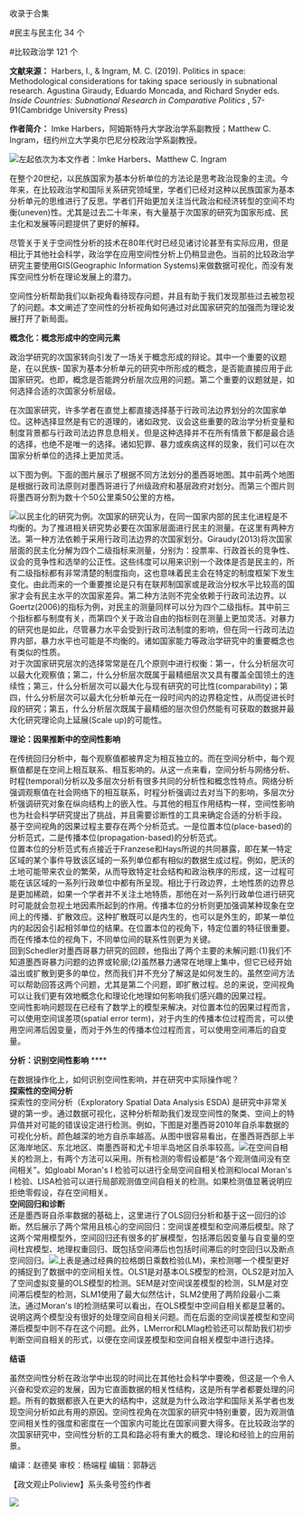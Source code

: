 

收录于合集

#民主与民主化 34 个

#比较政治学 121 个

**文献来源：** Harbers, I., & Ingram, M. C. (2019). Politics in space:
Methodological considerations for taking space seriously in subnational
research. Agustina Giraudy, Eduardo Moncada, and Richard Snyder eds. _Inside
Countries: Subnational Research in Comparative Politics_ , 57-91(Cambridge
University Press)  

  

 **作者简介：** Imke Harbers，阿姆斯特丹大学政治学系副教授；Matthew C. Ingram，纽约州立大学奥尔巴尼分校政治学系副教授。

![](/images/224/2.png)左起依次为本文作者：Imke Harbers、Matthew C. Ingram

  

‍‍在整个20世纪，以民族国家为基本分析单位的方法论是思考政治现象的主流。今年来，在比较政治学和国际关系研究领域里，学者们已经对这种以民族国家为基本分析单元的思维进行了反思。学者们开始更加关注当代政治和经济转型的空间不均衡(uneven)性。尤其是过去二十年来，有大量基于次国家的研究为国家形成、民主化和发展等问题提供了更好的解释。

  

尽管关于关于空间性分析的技术在80年代时已经见诸讨论甚至有实际应用，但是相比于其他社会科学，政治学在应用空间性分析上仍稍显逊色。当前的比较政治学研究主要使用GIS(Geographic
Information Systems)来做数据可视化，而没有发挥空间性分析在理论发展上的潜力。

  

空间性分析帮助我们以新视角看待现存问题，并且有助于我们发现那些过去被忽视了的问题。本文阐述了空间性的分析视角如何通过对此国家研究的加强而为理论发展打开了新局面。‍‍

  

 **概念化：概念形成中的空间元素**

政治学研究的次国家转向引发了一场关于概念形成的辩论。其中一个重要的议题是，在以民族-
国家为基本分析单元的研究中所形成的概念，是否能直接应用于此国家研究。也即，概念是否能跨分析层次应用的问题。第二个重要的议题就是，如何选择合适的次国家分析层级。

  

在次国家研究，许多学者在直觉上都直接选择基于行政司法边界划分的次国家单位。这种选择显然是有它的道理的，诸如政党、议会这些重要的政治学分析变量和制度背景都与行政司法边界息息相关。但是这种选择并不在所有情景下都是最合适的选择，也绝不是唯一的选择。诸如犯罪、暴力或疾病这样的现象，我们可以在次国家分析单位的选择上更加灵活。

  

以下图为例。下面的图片展示了根据不同方法划分的墨西哥地图。其中前两个地图是根据行政司法原则对墨西哥进行了州级政府和基层政府对划分。而第三个图片则将墨西哥分割为数十个50公里乘50公里的方格。

![](/images/224/3.png)以民主化的研究为例。次国家的研究认为，在同一国家内部的民主化进程是不均衡的。为了推进相关研究势必要在次国家层面进行民主的测量。在这里有两种方法。第一种方法依赖于采用行政司法边界的次国家划分。Giraudy(2013)将次国家层面的民主化分解为四个二级指标来测量，分别为：投票率、行政首长的竞争性、议会的竞争性和选举的公正性。这些纬度可以用来识别一个政体是否是民主的，所有二级指标都有非常清楚的制度指向，这也意味着民主会在特定的制度框架下发生变化。由此而来的一个重要推论是只有在联邦制国家或是政治分权水平比较高的国家才会有民主水平的次国家差异。第二种方法则不完全依赖于行政司法边界。以Goertz(2006)的指标为例，对民主的测量同样可以分为四个二级指标。其中前三个指标都与制度有关，而第四个关于政治自由的指标则在测量上更加灵活。对暴力的研究也是如此，尽管暴力水平会受到行政司法制度的影响，但在同一行政司法边界内部，暴力水平也可能是不均衡的。诸如国家能力等政治学研究中的重要概念也有类似的性质。  
对于次国家研究层次的选择常常是在几个原则中进行权衡：第一，什么分析层次可以最大化观察值；第二，什么分析层次既属于最精细层次又具有覆盖全国领土的连续性；第三，什么分析层次可以最大化与现有研究的可比性(comparability)；第四，什么分析层次可以最大化分析单元在一段时间内的边界稳定性，从而促进长时段的研究；第五，什么分析层次既属于最精细的层次但仍然能有可获取的数据并最大化研究理论向上延展(Scale
up)的可能性。

  

 **理论：因果推断中的空间性影响**

在传统回归分析中，每个观察值都被界定为相互独立的。而在空间分析中，每个观察值都是在空间上相互联系、相互影响的。从这一点来看，空间分析与网络分析、时程(temporal)分析以及多层次分析有很多共同的分析性和概念性特点。网络分析强调观察值在社会网络下的相互联系，时程分析强调过去对当下的影响，多层次分析强调研究对象在纵向结构上的嵌入性。与其他的相互作用结构一样，空间性影响也为社会科学研究提出了挑战，并且需要诊断性的工具来确定合适的分析手段。  
基于空间视角的因果过程主要存在两个分析范式。一是位置本位(place-based)的分析范式，二是传播本位(propagation-based)的分析范式。  
位置本位的分析范式有点接近于Franzese和Hays所说的共同暴露，即在某一特定区域的某个事件导致该区域的一系列单位都有相似的数据生成过程。例如，肥沃的土地可能带来农业的繁荣，从而导致特定社会结构和政治秩序的形成，这一过程可能在该区域的一系列行政单位中都有所呈现。相比于行政边界，土地性质的边界总是更加稀疏，如果一个学者并不关注土地特质，那他在对一系列行政单位进行研究时可能就会忽视土地因素所起到的作用。传播本位的分析则更加强调某种现象在空间上的传播、扩散效应。这种扩散既可以是内生的，也可以是外生的，即某一单位内的起因会引起相邻单位的结果。在位置本位的视角下，特定位置的特征很重要。而在传播本位的视角下，不同单位间的联系性则更为关键。  
回到Schedler对墨西哥暴力研究的回顾，他指出了两个主要的未解问题:(1)我们不知道墨西哥暴力问题的边界或轮廓;(2)虽然暴力通常在地理上集中，但它已经开始溢出或扩散到更多的单位，然而我们并不充分了解这是如何发生的。虽然空间方法可以帮助回答这两个问题，尤其是第二个问题，即扩散过程。总的来说，空间视角可以让我们更有效地概念化和理论化地理如何影响我们感兴趣的因果过程。  
空间性影响问题现在已经有了数学上的模型来解决。对位置本位的因果过程而言，可以使用空间误差项(spatial error
term)，对于内生的传播本位过程而言，可以使用空间滞后因变量，而对于外生的传播本位过程而言，可以使用空间滞后的自变量。

  

 **分析：识别空间性影响** ****

在数据操作化上，如何识别空间性影响，并在研究中实际操作呢？  
 **探索性的空间分析**  
探索性的空间分析（Exploratory Spatial Data Analysis ESDA)
是研究中非常关键的第一步。通过数据可视化，这种分析帮助我们发现空间性的聚类、空间上的特异值并对可能的错误设定进行检测。例如，下图是对墨西哥2010年自杀率数据的可视化分析。颜色越深的地方自杀率越高。从图中很容易看出，在墨西哥西部上半区海岸地区、东北地区、南墨西哥和尤卡坦半岛地区自杀率较高。![](/images/224/4.png)在空间自相关的检测上，有两个方法可以采用。所有检测的零假设都是“各个观测值间没有空间相关”。如gloabl
Moran's I 检验可以进行全局空间自相关检测和local Moran's I
检验、LISA检验可以进行局部观测值空间自相关的检测。如果检测值显著说明应拒绝零假设，存在空间相关。  
 **空间回归和诊断**  
还是墨西哥自杀率数据的基础上，这里进行了OLS回归分析和基于这一回归的诊断。然后展示了两个常用且核心的空间回归：空间误差模型和空间滞后模型。除了这两个常用模型外，空间回归还有很多的扩展模型，包括滞后因变量与自变量的空间杜宾模型、地理权重回归、既包括空间滞后也包括时间滞后的时空回归以及断点空间回归。![](/images/224/5.png)上表是通过经典的拉格朗日乘数检验(LM)，来检测哪一个模型更好的捕捉到了数据中的空间相关性。OLS1是对基本OLS模型的检测，OLS2是对加入了空间虚拟变量的OLS模型的检测。SEM是对空间误差模型的检测，SLM是对空间滞后模型的检测，SLM1使用了最大似然估计，SLM2使用了两阶段最小二乘法。通过Moran's
I的检测结果可以看出，在OLS模型中空间自相关都是显著的。说明这两个模型没有很好的处理空间自相关问题。而在后面的空间误差模型和空间滞后模型中则不存在这个问题。此外，LMerror和LMlag检验还可以帮助我们初步判断空间自相关的形式，以便在空间误差模型和空间自相关模型中进行选择。

  

 **结语**

虽然空间性分析在政治学中出现的时间比在其他社会科学中要晚，但这是一个令人兴奋和受欢迎的发展，因为它直面数据的相关性结构，这是所有学者都要处理的问题。所有的数据都嵌入在更大的结构中，这就是为什么政治学和国际关系学者也发现空间分析如此有用的原因。空间性视角在次国家的研究中特别重要，因为观测值空间相关性的强度和密度在一个国家内可能比在国家间要大得多。在比较政治学的次国家研究中，空间性分析的工具和路必将有重大的概念、理论和经验上的应用前景。

  

编译：赵德昊 审校：杨端程 编辑：郭静远

【政文观止Poliview】系头条号签约作者

  

![](/images/224/6.jpeg)

  

